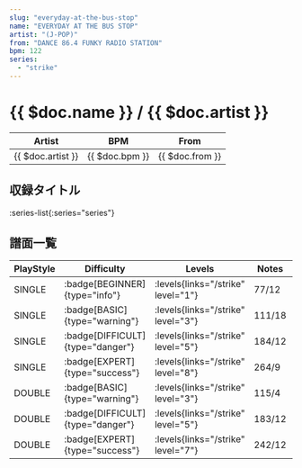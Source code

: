 ```yaml
---
slug: "everyday-at-the-bus-stop"
name: "EVERYDAY AT THE BUS STOP"
artist: "(J-POP)"
from: "DANCE 86.4 FUNKY RADIO STATION"
bpm: 122
series:
  - "strike"
---
```


# {{ $doc.name }} / {{ $doc.artist }}

|Artist|BPM|From|
|------|---|----|
|{{ $doc.artist }}|{{ $doc.bpm }}|{{ $doc.from }}|

## 収録タイトル

:series-list{:series="series"}

## 譜面一覧

|PlayStyle|Difficulty|Levels|Notes|Movie|
|---------|----------|------|-----|-----|
|SINGLE| :badge[BEGINNER]{type="info"}| :levels{links="/strike" level="1"}|77/12||
|SINGLE| :badge[BASIC]{type="warning"}| :levels{links="/strike" level="3"}|111/18||
|SINGLE| :badge[DIFFICULT]{type="danger"}| :levels{links="/strike" level="5"}|184/12||
|SINGLE| :badge[EXPERT]{type="success"}| :levels{links="/strike" level="8"}|264/9||
|DOUBLE| :badge[BASIC]{type="warning"}| :levels{links="/strike" level="3"}|115/4||
|DOUBLE| :badge[DIFFICULT]{type="danger"}| :levels{links="/strike" level="5"}|183/12||
|DOUBLE| :badge[EXPERT]{type="success"}| :levels{links="/strike" level="7"}|242/12||

